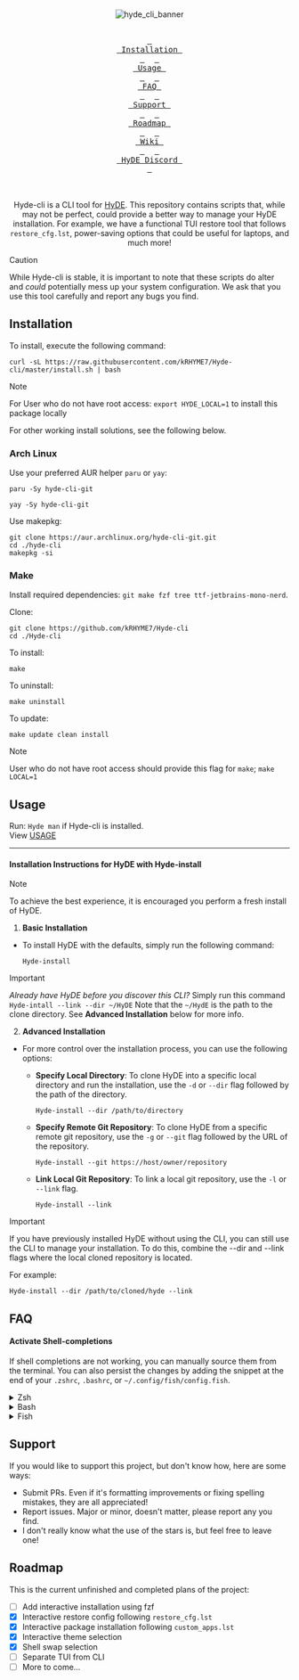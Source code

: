 <div align="center">
  <br>

![hyde_cli_banner](https://raw.githubusercontent.com/krhyme7/hyde-cli/master/Assets/hyde_cli_banner.png)

  <br>
  <a href="#installation"><kbd> <br> Installation <br> </kbd></a>&ensp;&ensp;
  <a href="https://raw.githubusercontent.com/kRHYME7/Hyde-cli/master/USAGE"><kbd> <br> Usage <br> </kbd></a>&ensp;&ensp;
  <a href="#faq"><kbd> <br> FAQ <br> </kbd></a>&ensp;&ensp;
  <a href="#support"><kbd> <br> Support <br> </kbd></a>&ensp;&ensp;
  <a href="#roadmap"><kbd> <br> Roadmap <br> </kbd></a>&ensp;&ensp;
  <a href="https://github.com/kRHYME7/Hyde-cli/wiki"><kbd> <br> Wiki <br> </kbd></a>&ensp;&ensp;
  <a href="https://discord.gg/qWehcFJxPa"><kbd> <br> HyDE Discord <br> </kbd></a>
  <br><br><br>

Hyde-cli is a CLI tool for [HyDE](https://github.com/prasanthrangan/hyprdots).
This repository contains scripts that, while may not be perfect, could provide a better way to manage your HyDE installation.
For example, we have a functional TUI restore tool that follows `restore_cfg.lst`, power-saving options that could be useful for laptops, and much more!

</div>

> [!CAUTION]
> While Hyde-cli is stable, it is important to note that these scripts do alter and *could* potentially mess up your system configuration.
> We ask that you use this tool carefully and report any bugs you find.

## Installation

To install, execute the following command: 

```
curl -sL https://raw.githubusercontent.com/kRHYME7/Hyde-cli/master/install.sh | bash
```
> [!Note]
> For User who do not have root access:
> ` export HYDE_LOCAL=1 ` to install this package locally

For other working install solutions, see the following below.

### Arch Linux

Use your preferred AUR helper `paru` or `yay`: 

```
paru -Sy hyde-cli-git
```

```
yay -Sy hyde-cli-git
```

Use makepkg: 

```
git clone https://aur.archlinux.org/hyde-cli-git.git
cd ./hyde-cli
makepkg -si
```

### Make

Install required dependencies: `git make fzf tree ttf-jetbrains-mono-nerd`.

Clone: 

```
git clone https://github.com/kRHYME7/Hyde-cli
cd ./Hyde-cli
```
To install: 

```
make
```

To uninstall: 

```
make uninstall
```

To update: 

```
make update clean install
```
> [!Note]
> User who do not have root access should provide this flag for ` make `; ` make LOCAL=1 ` 

## Usage

Run: `Hyde man` if Hyde-cli is installed.
<br>
View [USAGE](https://raw.githubusercontent.com/kRHYME7/Hyde-cli/master/USAGE)


---

#### Installation Instructions for HyDE with Hyde-install

> [!Note]
> To achieve the best experience, it is encouraged you perform a fresh install of HyDE.

1) **Basic Installation**

  - To install HyDE with the defaults, simply run the following command: 

    ```
    Hyde-install
    ```

> [!Important]
>  _Already  have HyDE before you discover this CLI?_
> Simply run this command 
> ` Hyde-intall --link --dir ~/HyDE ` 
>  Note that the ` ~/HydE ` is the path to the clone directory. 
> See **Advanced Installation** below for more info.

2) **Advanced Installation**

  - For more control over the installation process, you can use the following options: 

    - **Specify Local Directory**: To clone HyDE into a specific local directory and run the installation, use the `-d` or `--dir` flag followed by the path of the directory.

      ```
      Hyde-install --dir /path/to/directory
      ```

    - **Specify Remote Git Repository**: To clone HyDE from a specific remote git repository, use the `-g` or `--git` flag followed by the URL of the repository.

      ```
      Hyde-install --git https://host/owner/repository
      ```

    - **Link Local Git Repository**: To link a local git repository, use the `-l` or `--link` flag.

      ```
      Hyde-install --link
      ```


> [!Important]
> If you have previously installed HyDE without using the CLI, you can still use the CLI to manage your installation.
> To do this, combine the --dir and --link flags where the local cloned repository is located.
> 
> For example: 
> 
> ```
> Hyde-install --dir /path/to/cloned/hyde --link
> ```

## FAQ

#### Activate Shell-completions

If shell completions are not working, you can manually source them from the terminal. You can also persist the changes by adding the snippet at the end of your `.zshrc`, `.bashrc`, or `~/.config/fish/config.fish`.

<details>
<summary>Zsh</summary>

```
source /usr/share/hyde-cli/Hyde.zsh
```

</details>

<details>
<summary>Bash</summary>

```
source /usr/share/hyde-cli/Hyde.bash
```

</details>

<details>
<summary>Fish</summary>

```
source /usr/share/hyde-cli/Hyde.fish
```

</details>

## Support

If you would like to support this project, but don't know how, here are some ways: 

- Submit PRs. Even if it's formatting improvements or fixing spelling mistakes, they are all appreciated!
- Report issues. Major or minor, doesn't matter, please report any you find.
- I don't really know what the use of the stars is, but feel free to leave one!

## Roadmap

This is the current unfinished and completed plans of the project: 

- [ ] Add interactive installation using fzf
- [x] Interactive restore config following `restore_cfg.lst`
- [x] Interactive package installation following `custom_apps.lst`
- [x] Interactive theme selection
- [x] Shell swap selection
- [ ] Separate TUI from CLI
- [ ] More to come...
